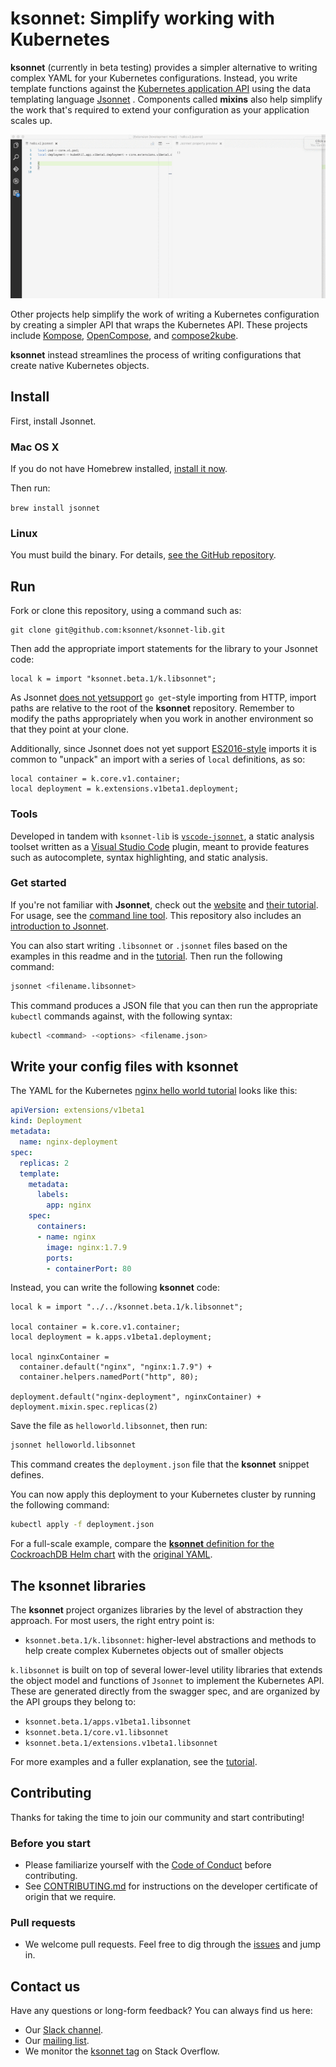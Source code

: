 # ksonnet: Simplify working with Kubernetes

**ksonnet** (currently in beta testing) provides a simpler alternative
to writing complex YAML for your Kubernetes configurations. Instead,
you write template functions against the [Kubernetes application
API][v1] using the data templating language [Jsonnet][jsonnet] .
Components called **mixins** also help simplify the work that's
required to extend your configuration as your application scales up.

![Jsonnet syntax highlighting][jsonnet-demo]

Other projects help simplify the work of writing a Kubernetes
configuration by creating a simpler API that wraps the Kubernetes
API. These projects include [Kompose][Kompose],
[OpenCompose][OpenCompose], and [compose2kube][compose2kube].

**ksonnet** instead streamlines the process of writing
configurations that create native Kubernetes objects.

## Install

First, install Jsonnet.

### Mac OS X

If you do not have Homebrew installed, [install it now](https://brew.sh/).

Then run:

`brew install jsonnet`

### Linux

You must build the binary. For details, [see the GitHub
repository](https://github.com/google/jsonnet).

## Run

Fork or clone this repository, using a command such as:

```shell
git clone git@github.com:ksonnet/ksonnet-lib.git
```

Then add the appropriate import
statements for the library to your Jsonnet code:

```jsonnet
local k = import "ksonnet.beta.1/k.libsonnet";
```

As Jsonnet [does not yetsupport](https://github.com/google/jsonnet/issues/9)
`go get`-style importing from HTTP, import paths are relative to the root of the
**ksonnet** repository. Remember to modify the paths appropriately
when you work in another environment so that they point at your clone.

Additionally, since Jsonnet does not yet support [ES2016-style](https://github.com/google/jsonnet/issues/307) imports it is common to "unpack" an import with a series of `local` definitions, as so:

```jsonnet
local container = k.core.v1.container;
local deployment = k.extensions.v1beta1.deployment;
```

### Tools

Developed in tandem with `ksonnet-lib` is
[`vscode-jsonnet`](https://github.com/heptio/vscode-jsonnet), a static
analysis toolset written as a [Visual Studio
Code](https://code.visualstudio.com/) plugin, meant to provide
features such as autocomplete, syntax highlighting, and static
analysis.

### Get started

If you're not familiar with **Jsonnet**, check out the
[website](http://jsonnet.org/index.html) and
[their tutorial](http://jsonnet.org/docs/tutorial.html). For usage, see
the [command line tool](http://jsonnet.org/implementation/commandline.html).
This repository also includes an
[introduction to Jsonnet](docs/jsonnetIntro.md).

You can also start writing `.libsonnet` or `.jsonnet` files based on
the examples in this readme and in the [tutorial][tutorial]. Then run the
following command:

```bash
jsonnet <filename.libsonnet>
```

This command produces a JSON file that you can then run the
appropriate `kubectl`
commands against, with the following syntax:

```bash
kubectl <command> -<options> <filename.json>
```

## Write your config files with ksonnet

The YAML for the Kubernetes
[nginx hello world tutorial][helloworld] looks
like this:

```yaml
apiVersion: extensions/v1beta1
kind: Deployment
metadata:
  name: nginx-deployment
spec:
  replicas: 2
  template:
    metadata:
      labels:
        app: nginx
    spec:
      containers:
      - name: nginx
        image: nginx:1.7.9
        ports:
        - containerPort: 80
```

Instead, you can write the following **ksonnet** code:

```jsonnet
local k = import "../../ksonnet.beta.1/k.libsonnet";

local container = k.core.v1.container;
local deployment = k.apps.v1beta1.deployment;

local nginxContainer =
  container.default("nginx", "nginx:1.7.9") +
  container.helpers.namedPort("http", 80);

deployment.default("nginx-deployment", nginxContainer) +
deployment.mixin.spec.replicas(2)
```

Save the file as `helloworld.libsonnet`, then run:

```bash
jsonnet helloworld.libsonnet
```

This command creates the `deployment.json` file that the
**ksonnet** snippet defines.

You can now apply this deployment to your Kubernetes cluster
by running the following command:

```bash
kubectl apply -f deployment.json
```

For a full-scale example, compare the [**ksonnet** definition for
the CockroachDB Helm chart][cockroachks] with the
[original YAML][cockroachch].

## The **ksonnet** libraries

The **ksonnet** project organizes libraries by the level of
abstraction they approach. For most users, the right entry point is:

* `ksonnet.beta.1/k.libsonnet`: higher-level abstractions and methods
  to help create complex Kubernetes objects out of smaller objects

`k.libsonnet` is built on top of several lower-level utility libraries
that extends the object model and functions of `Jsonnet` to implement
the Kubernetes API. These are generated directly from the swagger
spec, and are organized by the API groups they belong to:

* `ksonnet.beta.1/apps.v1beta1.libsonnet`
* `ksonnet.beta.1/core.v1.libsonnet`
* `ksonnet.beta.1/extensions.v1beta1.libsonnet`

For more examples and a fuller explanation, see the [tutorial][tutorial].

## Contributing

Thanks for taking the time to join our community and start
contributing!

### Before you start

* Please familiarize yourself with the [Code of
Conduct](CODE-OF-CONDUCT.md) before contributing.
* See [CONTRIBUTING.md](CONTRIBUTING.md) for instructions on the
developer certificate of origin that we require.

### Pull requests

* We welcome pull requests. Feel free to dig through the
[issues](https://github.com/ksonnet/ksonnet-lib/issues) and jump in.

## Contact us

Have any questions or long-form feedback? You can always find us here:

* Our [Slack channel](https://ksonnet.slack.com).
* Our [mailing list](https://groups.google.com/forum/#!forum/ksonnet).
* We monitor the [ksonnet
tag](https://stackoverflow.com/questions/tagged/ksonnet) on Stack
Overflow.

[jsonnet]: http://jsonnet.org/ "Jsonnet"
[v1]: https://kubernetes.io/docs/api-reference/v1/definitions/ "V1 API objects"
[v1Container]: https://kubernetes.io/docs/api-reference/v1/definitions/#_v1_container "v1.Container"
[Kompose]: https://github.com/kubernetes-incubator/kompose "Kompose"
[OpenCompose]: https://github.com/redhat-developer/opencompose "OpenCompose"
[compose2kube]: https://github.com/kelseyhightower/compose2kube "compose2kube"

[helloworld]: https://kubernetes.io/docs/tutorials/stateless-application/run-stateless-application-deployment/ "Hello, Kubernetes!"
[v1hellojsonnet]: https://github.com/heptio/kube.libsonnet/blob/master/examples/hello-world/hello.v1.jsonnet "Hello, Jsonnet (v1)!"
[v2hellojsonnet]: https://github.com/heptio/kube.libsonnet/blob/master/examples/hello-world/hello.v2.jsonnet "Hello, Jsonnet (v2)!"
[deploymentspec]: https://kubernetes.io/docs/api-reference/extensions/v1beta1/definitions/#_v1beta1_deploymentspec "v1.DeploymentSpec"

[jsonnet-demo]: docs/images/kube-demo.gif

[tutorial]: docs/TUTORIAL.md "ksonnet tutorial"
[cockroachks]: examples/charts/cockroachdb/cockroachdb.jsonnet "cockroachdb ksonnet"
[cockroachch]: https://github.com/kubernetes/charts/blob/master/stable/cockroachdb/templates/cockroachdb-petset.yaml "cockroachdb YAML"
